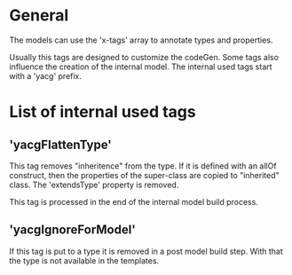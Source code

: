 # General
The models can use the 'x-tags' array to annotate types and properties.

Usually this tags are designed to customize the codeGen. Some tags also
influence the creation of the internal model. The internal used tags start
with a 'yacg' prefix. 

# List of internal used tags
## 'yacgFlattenType'
This tag removes "inheritence" from the type. If it is defined with an allOf
construct, then the properties of the super-class are copied to "inherited" class. The 'extendsType' property is removed.

This tag is processed in the end of the internal model build process.

## 'yacgIgnoreForModel'
If this tag is put to a type it is removed in a post model build step. With
that the type is not available in the templates.